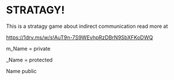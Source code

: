 # STRATAGY!

This is a stratagy game about indirect communication read more at 

https://1drv.ms/w/s!AuT9n-7S9WEvhpRzDBrN9SbXFKoDWQ


m_Name = private

_Name = protected

Name public
